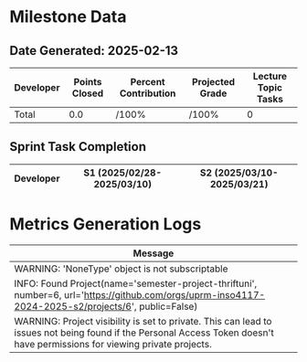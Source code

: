 # Milestone Data

## Date Generated: 2025-02-13
| Developer | Points Closed | Percent Contribution | Projected Grade | Lecture Topic Tasks |
| --------- | ------------- | -------------------- | --------------- | ------------------- |
| Total | 0.0 | /100% | /100% | 0 |


## Sprint Task Completion

| Developer | S1 (2025/02/28-2025/03/10) | S2 (2025/03/10-2025/03/21) |
|---|---|---|
# Metrics Generation Logs

| Message |
| ------- |
| WARNING: 'NoneType' object is not subscriptable |
| INFO: Found Project(name='semester-project-thriftuni', number=6, url='https://github.com/orgs/uprm-inso4117-2024-2025-s2/projects/6', public=False) |
| WARNING: Project visibility is set to private. This can lead to issues not being found if the Personal Access Token doesn't have permissions for viewing private projects. |
